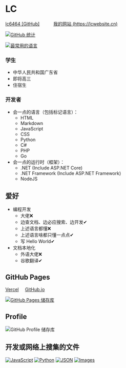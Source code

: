 # LC

[lc6464 [GitHub]](https://github.com/lc6464)&nbsp;&nbsp;&nbsp;&nbsp;
&nbsp;&nbsp;&nbsp;&nbsp;&nbsp;
[我的网站 (https://lcwebsite.cn)](https://lcwebsite.cn)

[![GitHub 统计](https://github-readme-stats.vercel.app/api?username=lc6464&count_private=true&theme=algolia&locale=cn&include_all_commits=true&show_icons=true "GitHub 统计")](https://github-readme-stats.vercel.app/api?username=lc6464&count_private=true&theme=algolia&locale=cn&include_all_commits=true&show_icons=true)

[![最常用的语言](https://github-readme-stats.vercel.app/api/top-langs?username=lc6464&theme=algolia&locale=cn "最常用的语言")](https://github-readme-stats.vercel.app/api/top-langs?username=lc6464&theme=algolia&locale=cn)

### 学生
- 中华人民共和国广东省
- 即将高三
- 住宿生
### 开发者
- 会一点的语言（包括标记语言）：
  - HTML
  - Markdown
  - JavaScript
  - CSS
  - Python
  - C#
  - PHP
  - Go
- 会一点的运行时（框架）：
  - .NET (Include ASP.NET Core)
  - .NET Framework (Include ASP.NET Framework)
  - NodeJS

## 爱好
- 编程开发
  - 大佬❌
  - 边查文档、边必应搜索、边开发✔
  - 上述语言都懂❌
  - 上述语言啥都只懂一点点✔
  - 写 Hello World✔
- 文档本地化
  - 外语大佬❌
  - 谷歌翻译✔


## GitHub Pages
[Vercel](https://lc6464.vercel.app/)&nbsp;&nbsp;&nbsp;&nbsp;
[GitHub.io](https://lc6464.github.io/)

[![GitHub Pages 储存库](https://github-readme-stats.vercel.app/api/pin?username=lc6464&repo=lc6464.github.io&theme=algolia&locale=cn&show_owner=true "GitHub Pages 储存库")](https://github.com/lc6464/lc6464.github.io)


## Profile
![GitHub Profile 储存库](https://github-readme-stats.vercel.app/api/pin?username=lc6464&repo=lc6464&theme=algolia&locale=cn&show_owner=true "GitHub Profile 储存库")


## 开发或网络上搜集的文件
[![JavaScript](https://github-readme-stats.vercel.app/api/pin?username=lc6464&repo=js&theme=algolia&locale=cn&show_owner=true "JavaScript")](https://github.com/lc6464/js)
[![Python](https://github-readme-stats.vercel.app/api/pin?username=lc6464&repo=python-files&theme=algolia&locale=cn&show_owner=true "Python")](https://github.com/lc6464/python-files)
[![JSON](https://github-readme-stats.vercel.app/api/pin?username=lc6464&repo=json&theme=algolia&locale=cn&show_owner=true "JSON")](https://github.com/lc6464/json)
[![Images](https://github-readme-stats.vercel.app/api/pin?username=lc6464&repo=image&theme=algolia&locale=cn&show_owner=true "Images")](https://github.com/lc6464/image)